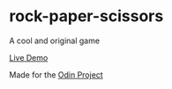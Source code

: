 # rock-paper-scissors
A cool and original game

[Live Demo](https://threedotsellipsis.github.io/rock-paper-scissors/)

Made for the [Odin Project](https://www.theodinproject.com)
